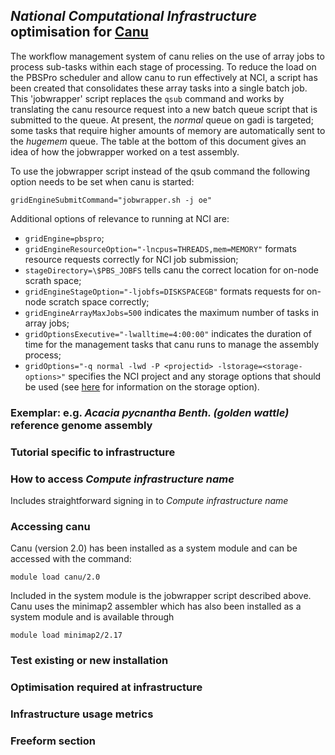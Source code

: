 ## *National Computational Infrastructure* optimisation for **[Canu](Canu.md)**

The workflow management system of canu relies on the use of array jobs
to process sub-tasks within each stage of processing. To reduce the
load on the PBSPro scheduler and allow canu to run effectively at NCI,
a script has been created that consolidates these array tasks into a
single batch job. This 'jobwrapper' script replaces the `qsub` command
and works by translating the canu resource request into a new batch
queue script that is submitted to the queue. At present, the *normal*
queue on gadi is targeted; some tasks that require higher amounts of
memory are automatically sent to the *hugemem* queue. The table at the
bottom of this document gives an idea of how the jobwrapper worked on
a test assembly.

To use the jobwrapper script instead of the qsub command the following
option needs to be set when canu is started:

    gridEngineSubmitCommand="jobwrapper.sh -j oe"

Additional options of relevance to running at NCI are:

- `gridEngine=pbspro`;
- `gridEngineResourceOption="-lncpus=THREADS,mem=MEMORY"` formats
  resource requests correctly for NCI job submission;
- `stageDirectory=\$PBS_JOBFS` tells canu the correct location for
  on-node scrath space;
- `gridEngineStageOption="-ljobfs=DISKSPACEGB"` formats requests for
  on-node scratch space correctly;
- `gridEngineArrayMaxJobs=500` indicates the maximum number of tasks
  in array jobs;
- `gridOptionsExecutive="-lwalltime=4:00:00"` indicates the duration
  of time for the management tasks that canu runs to manage the
  assembly process;
- `gridOptions="-q normal -lwd -P <projectid>
  -lstorage=<storage-options>"` specifies the NCI project and any
  storage options that should be used (see
  [here](https://opus.nci.org.au/display/Help/Gadi+Frequently+Asked+Questions#GadiFrequentlyAskedQuestions-Iaddedthenew`-lstorage=`linetomyjobsubmissionscript.Whyitdoesn'twork?) for information on the storage option).

### Exemplar: e.g. *Acacia pycnantha Benth. (golden wattle)* reference genome assembly

### Tutorial specific to infrastructure

### How to access *Compute infrastructure name* 

Includes straightforward signing in to *Compute infrastructure name*

### Accessing canu

Canu (version 2.0) has been installed as a system module and can be
accessed with the command:

    module load canu/2.0

Included in the system module is the jobwrapper script described
above. Canu uses the minimap2 assembler which has also been installed
as a system module and is available through

    module load minimap2/2.17

### Test existing or new installation

### Optimisation required at infrastructure

### Infrastructure usage metrics

### Freeform section

